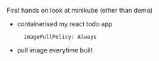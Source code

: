 First hands on look at minikube (other than demo)
- containerised my react todo app    
    
    
        imagePullPolicy: Always
- pull image everytime built 